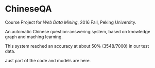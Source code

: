 # ChineseQA
Course Project for _Web Data Mining_, 2016 Fall, Peking University.

An automatic Chinese question-answering system, based on knowledge graph and maching learning.

This system reached an accuracy at about 50% (3548/7000) in our test data.

Just part of the code and models are here.
